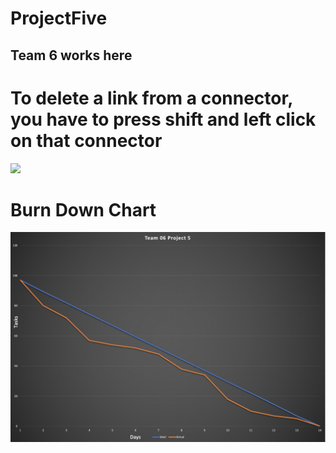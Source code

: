 # ProjectFive
## Team 6 works here

# To delete a link from a connector, you have to press shift and left click on that connector 
![](https://images.app.goo.gl/PEp8qdfBx2jYDYHV8)

# Burn Down Chart
![](/Team_06/Burndown%20chart.jpeg)
